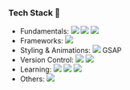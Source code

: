 ### Tech Stack 🎒 <br/>
- Fundamentals: <img src="https://img.shields.io/badge/HTML5-E34F26?style=for-the-badge&logo=html5&logoColor=white" /> <img src="https://img.shields.io/badge/CSS3-1572B6?style=for-the-badge&logo=css3&logoColor=white" /> <img src="https://img.shields.io/badge/JavaScript-323330?style=for-the-badge&logo=javascript&logoColor=F7DF1E" />
- Frameworks: <img src="https://img.shields.io/badge/React-20232A?style=for-the-badge&logo=react&logoColor=61DAFB" />
- Styling & Animations: <img src="https://img.shields.io/badge/Tailwind_CSS-38B2AC?style=for-the-badge&logo=tailwind-css&logoColor=white" /> GSAP
- Version Control: <img src="https://img.shields.io/badge/GIT-E44C30?style=for-the-badge&logo=git&logoColor=white" /> <img src="https://img.shields.io/badge/GitHub-100000?style=for-the-badge&logo=github&logoColor=white" />
- Learning:  <img src="https://img.shields.io/badge/TypeScript-007ACC?style=for-the-badge&logo=typescript&logoColor=white" />  <img src="https://img.shields.io/badge/next%20js-000000?style=for-the-badge&logo=nextdotjs&logoColor=white" /> <img src="https://img.shields.io/badge/Docker-2CA5E0?style=for-the-badge&logo=docker&logoColor=white" />
- Others:  <img src="https://img.shields.io/badge/Supabase-181818?style=for-the-badge&logo=supabase&logoColor=white" />

<!--
**shubomifashakin/shubomifashakin** is a ✨ _special_ ✨ repository because its `README.md` (this file) appears on your GitHub profile.

Here are some ideas to get you started:

- 🔭 I’m currently working on ...
- 🌱 I’m currently learning ...
- 👯 I’m looking to collaborate on ...
- 🤔 I’m looking for help with ...
- 💬 Ask me about ...
- 📫 How to reach me: ...
- 😄 Pronouns: He/Him
- ⚡ Fun fact: ...
-->
